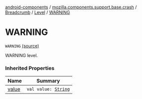 [android-components](../../../index.md) / [mozilla.components.support.base.crash](../../index.md) / [Breadcrumb](../index.md) / [Level](index.md) / [WARNING](./-w-a-r-n-i-n-g.md)

# WARNING

`WARNING` [(source)](https://github.com/mozilla-mobile/android-components/blob/master/components/support/base/src/main/java/mozilla/components/support/base/crash/Breadcrumb.kt#L67)

WARNING level.

### Inherited Properties

| Name | Summary |
|---|---|
| [value](value.md) | `val value: `[`String`](https://kotlinlang.org/api/latest/jvm/stdlib/kotlin/-string/index.html) |
